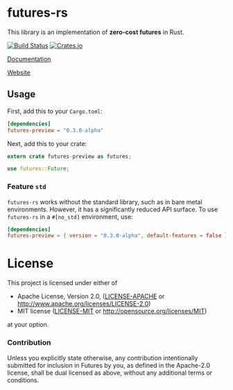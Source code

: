 # futures-rs

This library is an implementation of **zero-cost futures** in Rust.

[![Build Status](https://travis-ci.org/rust-lang-nursery/futures-rs.svg?branch=master)](https://travis-ci.org/rust-lang-nursery/futures-rs)
[![Crates.io](https://img.shields.io/crates/v/futures.svg?maxAge=2592000)](https://crates.io/crates/futures)

[Documentation](https://docs.rs/futures)

[Website](https://rust-lang-nursery.github.io/futures-rs/)

## Usage

First, add this to your `Cargo.toml`:

```toml
[dependencies]
futures-preview = "0.3.0-alpha"
```

Next, add this to your crate:

```rust
extern crate futures-preview as futures;

use futures::Future;
```

### Feature `std`

`futures-rs` works without the standard library, such as in bare metal environments.
However, it has a significantly reduced API surface. To use `futures-rs` in
a `#[no_std]` environment, use:

```toml
[dependencies]
futures-preview = { version = "0.3.0-alpha", default-features = false }
```

# License

This project is licensed under either of

 * Apache License, Version 2.0, ([LICENSE-APACHE](LICENSE-APACHE) or
   http://www.apache.org/licenses/LICENSE-2.0)
 * MIT license ([LICENSE-MIT](LICENSE-MIT) or
   http://opensource.org/licenses/MIT)

at your option.

### Contribution

Unless you explicitly state otherwise, any contribution intentionally submitted
for inclusion in Futures by you, as defined in the Apache-2.0 license, shall be
dual licensed as above, without any additional terms or conditions.

